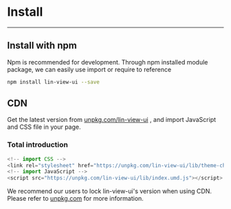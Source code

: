 # Install

---

## Install with npm

Npm is recommended for development. Through npm installed module package, we can easily use import or require to reference

```bash
npm install lin-view-ui --save
```

## CDN
Get the latest version from [unpkg.com/lin-view-ui](https://unpkg.com/browse/lin-view-ui/) , and import JavaScript and CSS file in your page.

### Total introduction

```javascript
<!-- import CSS -->
<link rel="stylesheet" href="https://unpkg.com/lin-view-ui/lib/theme-chalk/index.css">
<!-- import JavaScript -->
<script src="https://unpkg.com/lin-view-ui/lib/index.umd.js"></script>
```

We recommend our users to lock lin-view-ui's version when using CDN. Please refer to [unpkg.com](https://unpkg.com/) for more information.
